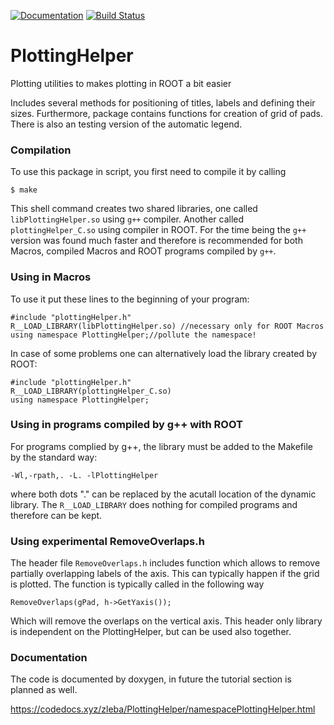 [![Documentation](https://codedocs.xyz/zleba/PlottingHelper.svg)](https://codedocs.xyz/zleba/PlottingHelper/)
[![Build Status](https://travis-ci.org/zleba/PlottingHelper.svg?branch=master)](https://travis-ci.org/zleba/PlottingHelper)

# PlottingHelper
Plotting utilities to makes plotting in ROOT a bit easier

Includes several methods for positioning of titles, labels and defining their sizes.
Furthermore, package contains functions for creation of grid of pads.
There is also an testing version of the automatic legend.

### Compilation

To use this package in script, you first need to compile it by calling
```
$ make
```

This shell command creates two shared libraries, one called `libPlottingHelper.so` using `g++` compiler.
Another called `plottingHelper_C.so` using compiler in ROOT.
For the time being the `g++` version was found much faster and therefore is recommended for both Macros, compiled Macros and ROOT programs compiled by `g++`.

### Using in Macros

To use it put these lines to the beginning of your program:
```
#include "plottingHelper.h"
R__LOAD_LIBRARY(libPlottingHelper.so) //necessary only for ROOT Macros
using namespace PlottingHelper;//pollute the namespace!
```

In case of some problems one can alternatively load the library created by ROOT:
```
#include "plottingHelper.h"
R__LOAD_LIBRARY(plottingHelper_C.so)
using namespace PlottingHelper;
```
### Using in programs compiled by g++ with ROOT

For programs complied by g++, the library must be added to the Makefile by the standard way:
```
-Wl,-rpath,. -L. -lPlottingHelper
```
where both dots "." can be replaced by the acutall location of the dynamic library.
The `R__LOAD_LIBRARY` does nothing for compiled programs and therefore can be kept.

### Using experimental RemoveOverlaps.h

The header file `RemoveOverlaps.h` includes function which allows to remove partially overlapping labels of the axis.
This can typically happen if the grid is plotted.
The function is typically called in the following way
```
RemoveOverlaps(gPad, h->GetYaxis());
```
Which will remove the overlaps on the vertical axis.
This header only library is independent on the PlottingHelper, but can be used also together.

### Documentation

The code is documented by doxygen, in future the tutorial section is planned as well.

https://codedocs.xyz/zleba/PlottingHelper/namespacePlottingHelper.html

